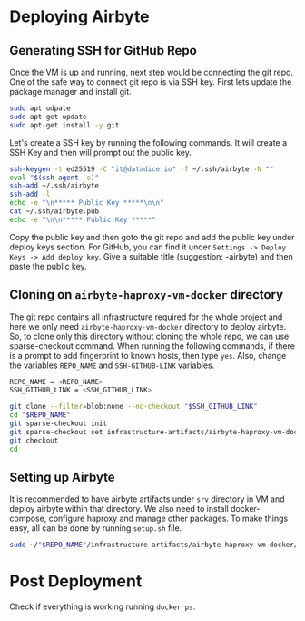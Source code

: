 # Deploying Airbyte

## Generating SSH for GitHub Repo

Once the VM is up and running, next step would be connecting the git repo. One of the safe way to connect git repo is via SSH key. First lets update the package manager and install git.

```bash
sudo apt udpate
sudo apt-get update
sudo apt-get install -y git
```

Let's create a SSH key by running the following commands. It will create a SSH Key and then will prompt out the public key.

```bash
ssh-keygen -t ed25519 -C "it@datadice.io" -f ~/.ssh/airbyte -N ""
eval "$(ssh-agent -s)"
ssh-add ~/.ssh/airbyte
ssh-add -l
echo -e "\n***** Public Key *****\n\n"
cat ~/.ssh/airbyte.pub
echo -e "\n\n***** Public Key *****"
```

Copy the public key and then goto the git repo and add the public key under deploy keys section. For GitHub, you can find it under `Settings -> Deploy Keys -> Add deploy key`. Give a suitable title (suggestion: <PROJECT-NAME>-airbyte) and then paste the public key.

## Cloning on `airbyte-haproxy-vm-docker` directory

The git repo contains all infrastructure required for the whole project and here we only need `airbyte-haproxy-vm-docker` directory to deploy airbyte. So, to clone only this directory without cloning the whole repo, we can use sparse-checkout command. When running the following commands, if there is a prompt to add fingerprint to known hosts, then type `yes`. Also, change the variables `REPO_NAME` and `SSH-GITHUB-LINK` variables.

```bash
REPO_NAME = <REPO_NAME>
SSH_GITHUB_LINK = <SSH_GITHUB_LINK>

git clone --filter=blob:none --no-checkout "$SSH_GITHUB_LINK"
cd "$REPO_NAME"
git sparse-checkout init
git sparse-checkout set infrastructure-artifacts/airbyte-haproxy-vm-docker
git checkout
cd
```

## Setting up Airbyte

It is recommended to have airbyte artifacts under `srv` directory in VM and deploy airbyte within that directory. We also need to install docker-compose, configure haproxy and manage other packages. To make things easy, all can be done by running `setup.sh` file.

```bash
sudo ~/"$REPO_NAME"/infrastructure-artifacts/airbyte-haproxy-vm-docker/setup.sh
```

# Post Deployment

Check if everything is working running `docker ps`.
